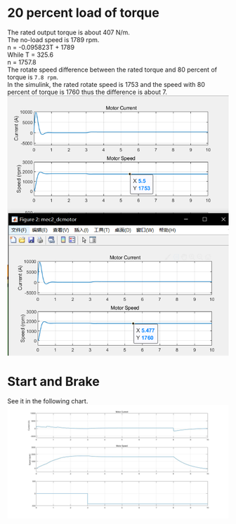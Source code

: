 # 20 percent load of torque #
The rated output torque is about 407 N/m. <br>
The no-load speed is 1789 rpm. <br>
n = -0.095823T + 1789 <br>
While T = 325.6 <br>
n = 1757.8 <br>
The rotate speed difference between the rated torque and 80 percent of torque is `7.8 rpm`. <br>
In the simulink, the rated rotate speed is 1753 and the speed with 80 percent of torque is 1760 thus the difference is about 7. <br>
![1](Comparison_Of_Torque.png)

# Start and Brake #
See it in the following chart. <br>
![1](brake.jpg)
